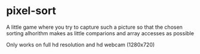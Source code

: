 # pixel-sort
A little game where you try to capture such a picture so that the chosen sorting alhorithm makes as little comparions and array accesses as possible

Only works on full hd resolution and hd webcam (1280x720)
